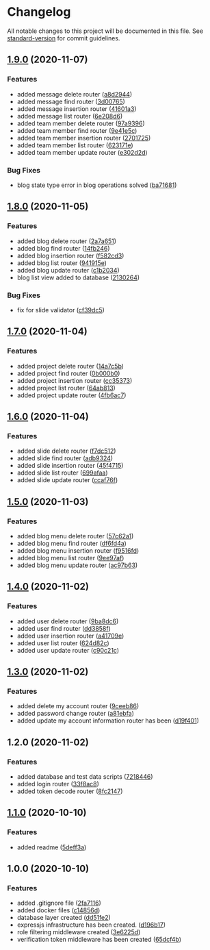 # Changelog

All notable changes to this project will be documented in this file. See [standard-version](https://github.com/conventional-changelog/standard-version) for commit guidelines.

## [1.9.0](https://github.com/ismetkizgin/cl-serve/compare/v1.8.0...v1.9.0) (2020-11-07)


### Features

* added message delete router ([a8d2944](https://github.com/ismetkizgin/cl-serve/commit/a8d29444805031d60bc67bbfe714ced8431bbbfa))
* added message find router ([3d00765](https://github.com/ismetkizgin/cl-serve/commit/3d00765dd76c6a80fc77d32f9f47a0f2ff7ae890))
* added message insertion router ([41601a3](https://github.com/ismetkizgin/cl-serve/commit/41601a32fba9db549c80260e344a7dce9f36efff))
* added message list router ([6e208d6](https://github.com/ismetkizgin/cl-serve/commit/6e208d666dc3c34369751f14aba64eaafc35e1f0))
* added team member delete router ([97a9396](https://github.com/ismetkizgin/cl-serve/commit/97a9396192bdc465659e635374f92aa4ec108d1a))
* added team member find router ([9e41e5c](https://github.com/ismetkizgin/cl-serve/commit/9e41e5ce3a1b12bb4e1a24d8ce817f8f370a427b))
* added team member insertion router ([2701725](https://github.com/ismetkizgin/cl-serve/commit/270172577e91f17c6506c9f0605ad9d2eba742f0))
* added team member list router ([623171e](https://github.com/ismetkizgin/cl-serve/commit/623171e7d502ee6dadcce1883f4ae1975ed82416))
* added team member update router ([e302d2d](https://github.com/ismetkizgin/cl-serve/commit/e302d2d0ec7f5d74c0b347d1de190f521779e411))


### Bug Fixes

* blog state type error in blog operations solved ([ba71681](https://github.com/ismetkizgin/cl-serve/commit/ba7168165452d8cfed82c09cc91685cb44302042))

## [1.8.0](https://github.com/ismetkizgin/cl-serve/compare/v1.7.0...v1.8.0) (2020-11-05)


### Features

* added blog delete router ([2a7a651](https://github.com/ismetkizgin/cl-serve/commit/2a7a651af261c770595cdca214845dff1b0194c6))
* added blog find router ([14fb246](https://github.com/ismetkizgin/cl-serve/commit/14fb24668816bb7a3fd24a57a9cc4fc909d25b10))
* added blog insertion router ([f582cd3](https://github.com/ismetkizgin/cl-serve/commit/f582cd3cd7cf2148e10b6ba8a81d960be947f240))
* added blog list router ([941915e](https://github.com/ismetkizgin/cl-serve/commit/941915e358c474962caac42244292bc6fc19e60e))
* added blog update router ([c1b2034](https://github.com/ismetkizgin/cl-serve/commit/c1b20341a593454a945ea2ec211da839373b5ec9))
* blog list view added to database ([2130264](https://github.com/ismetkizgin/cl-serve/commit/2130264553be1f616466792f8c2f2221a62cce68))


### Bug Fixes

* fix for slide validator ([cf39dc5](https://github.com/ismetkizgin/cl-serve/commit/cf39dc5e28a6af14e2521f8c516c93a261e38044))

## [1.7.0](https://github.com/ismetkizgin/cl-serve/compare/v1.6.0...v1.7.0) (2020-11-04)


### Features

* added project delete router ([14a7c5b](https://github.com/ismetkizgin/cl-serve/commit/14a7c5b10a6fe04c65a47fba7d2bfedab64a4ee0))
* added project find router ([0b000b0](https://github.com/ismetkizgin/cl-serve/commit/0b000b090caf124f133325064b59ba576a913ef4))
* added project insertion router ([cc35373](https://github.com/ismetkizgin/cl-serve/commit/cc353734e4894c846d15e492c0f900db83687677))
* added project list router ([64ab813](https://github.com/ismetkizgin/cl-serve/commit/64ab81310589ca13b778a0e196ac538ca30a356d))
* added project update router ([4fb6ac7](https://github.com/ismetkizgin/cl-serve/commit/4fb6ac7c1dd58622e4a7e19f5b50fc0af406bd21))

## [1.6.0](https://github.com/ismetkizgin/cl-serve/compare/v1.5.0...v1.6.0) (2020-11-04)


### Features

* added slide delete router ([f7dc512](https://github.com/ismetkizgin/cl-serve/commit/f7dc512958c8cb3cb53eb565e057ce04787e1ac0))
* added slide find router ([adb9324](https://github.com/ismetkizgin/cl-serve/commit/adb932413a4aa62bbf39d6bc5777170e193a89f3))
* added slide insertion router ([45f4715](https://github.com/ismetkizgin/cl-serve/commit/45f47150d7129d9f5e5f0edc45a58d8f2a447c99))
* added slide list router ([699afaa](https://github.com/ismetkizgin/cl-serve/commit/699afaa653f292f8139ed10ea89f04a03525d750))
* added slide update router ([ccaf76f](https://github.com/ismetkizgin/cl-serve/commit/ccaf76f14d1e7f43975ba812cbb3aefbec2fae07))

## [1.5.0](https://github.com/ismetkizgin/cl-serve/compare/v1.4.0...v1.5.0) (2020-11-03)


### Features

* added blog menu delete router ([57c62a1](https://github.com/ismetkizgin/cl-serve/commit/57c62a1748ee951b480440a72324a1ce8c7825b1))
* added blog menu find router ([df6fd4a](https://github.com/ismetkizgin/cl-serve/commit/df6fd4a7766cdb8e93f494e7e3442e4f6f0378e4))
* added blog menu insertion router ([f9516fd](https://github.com/ismetkizgin/cl-serve/commit/f9516fdecbc2698c3d28f7219d7fb1025352162f))
* added blog menu list router ([9ee97af](https://github.com/ismetkizgin/cl-serve/commit/9ee97af5b8aa439e9b4aa9340f2751a9cbc98346))
* added blog menu update router ([ac97b63](https://github.com/ismetkizgin/cl-serve/commit/ac97b631f864cdc65686ba564cb89ff700b17389))

## [1.4.0](https://github.com/ismetkizgin/cl-serve/compare/v1.3.0...v1.4.0) (2020-11-02)


### Features

* added user delete router ([9ba8dc6](https://github.com/ismetkizgin/cl-serve/commit/9ba8dc609e9e187ab85b789f343bf6dfe7cbfc91))
* added user find router ([dd3858f](https://github.com/ismetkizgin/cl-serve/commit/dd3858f2e42d7d7620a25fd6e7067f560688cdde))
* added user insertion router ([a41709e](https://github.com/ismetkizgin/cl-serve/commit/a41709e9ad170f4bb6db80f719c2f543022d94d1))
* added user list router ([624d82c](https://github.com/ismetkizgin/cl-serve/commit/624d82c95a2d7469c852d4337e129111521b7abc))
* added user update router ([c90c21c](https://github.com/ismetkizgin/cl-serve/commit/c90c21cf4d0d712be52976c6b3b01126536b43a6))

## [1.3.0](https://github.com/ismetkizgin/cl-serve/compare/v1.2.0...v1.3.0) (2020-11-02)


### Features

* added delete my account router ([9ceeb86](https://github.com/ismetkizgin/cl-serve/commit/9ceeb86cc2996afe9579783936ad90ee5ca6444b))
* added password change router ([a81ebfa](https://github.com/ismetkizgin/cl-serve/commit/a81ebfa747cbb7e555c2e89930a5576e6d8a1ded))
* added update my account information router has been ([d19f401](https://github.com/ismetkizgin/cl-serve/commit/d19f401d2b9ec415bcbe63d92a371ebce6e6a76e))

## 1.2.0 (2020-11-02)


### Features

* added database and test data scripts ([7218446](https://github.com/ismetkizgin/cl-serve/commit/7218446843dc5f6f587c9a31bcffb0f37b2b82a9))
* added login router ([33f8ac8](https://github.com/ismetkizgin/cl-serve/commit/33f8ac8e36aa8a34ffb7a625adbe391db745806a))
* added token decode router ([8fc2147](https://github.com/ismetkizgin/cl-serve/commit/8fc21477ae55fab793b065a26990e0c9d5af5fbb))

## [1.1.0](https://github.com/ismetkizgin/cl-serve/compare/v1.0.0...v1.1.0) (2020-10-10)


### Features

* added readme ([5deff3a](https://github.com/ismetkizgin/cl-serve/commit/5deff3abedda678b619af1bfd3b742b79e4aa2b5))

## 1.0.0 (2020-10-10)


### Features

* added .gitignore file ([2fa7116](https://github.com/ismetkizgin/cl-serve/commit/2fa71168510d2b80139ef65ec5fa6e94639a0c19))
* added docker files ([c14856d](https://github.com/ismetkizgin/cl-serve/commit/c14856d26e05133bbd2f4a71063d8e988b7ba0ac))
* database layer created ([dd51fe2](https://github.com/ismetkizgin/cl-serve/commit/dd51fe2f63993fe160bdbde299f872ed28a92c66))
* expressjs infrastructure has been created. ([d196b17](https://github.com/ismetkizgin/cl-serve/commit/d196b17495142284d47d7a291774182376d145bf))
* role filtering middleware created ([3e6225d](https://github.com/ismetkizgin/cl-serve/commit/3e6225dd7cbd70342436c1040086a31a6c816d91))
* verification token middleware has been created ([65dcf4b](https://github.com/ismetkizgin/cl-serve/commit/65dcf4b0b96c596912672e9bba65beaef51c7c76))
